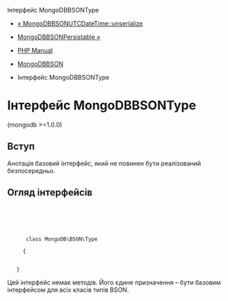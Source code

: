 Інтерфейс MongoDBBSONType

-   [« MongoDBBSONUTCDateTime::unserialize](mongodb-bson-utcdatetime.unserialize.html)
    
-   [MongoDBBSONPersistable »](class.mongodb-bson-persistable.html)
    
-   [PHP Manual](index.md)
    
-   [MongoDBBSON](book.bson.md)
    
-   Інтерфейс MongoDBBSONType
    

# Інтерфейс MongoDBBSONType

(mongodb >=1.0.0)

## Вступ

Анотація базовий інтерфейс, який не повинен бути реалізований безпосередньо.

## Огляд інтерфейсів

```synopsis



    
     
      class MongoDB\BSON\Type
     
     {


   }
```

Цей інтерфейс немає методів. Його єдине призначення – бути базовим інтерфейсом для всіх класів типів BSON.